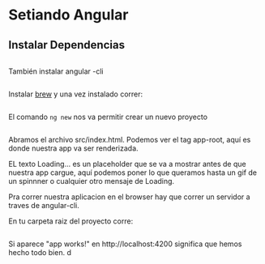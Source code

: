 # Setiando Angular

## Instalar Dependencias

``` $ sudo npm install -g typescript
```

También instalar angular -cli

``` $ sudo npm install -g angular-cli
```

Instalar [brew](http://brew.sh/) y una vez instalado correr:

``` $ brew install watchman
```


El comando ```ng new``` nos va permitir crear un nuevo proyecto

```ng new angular2_hello_world
```

Abramos el archivo src/index.html. Podemos ver el tag app-root, aquí es donde nuestra app va ser renderizada.

EL texto Loading... es un placeholder que se va a mostrar antes de que nuestra app cargue, aquí podemos poner lo que queramos hasta un gif de un spinnner o cualquier otro mensaje de Loading.

Pra correr nuestra aplicacion en el browser hay que correr un servidor a traves de angular-cli.

En tu carpeta raiz del proyecto corre:

``` ng serve
```


Si aparece "app works!" en http://localhost:4200 significa que hemos hecho todo bien.
d
